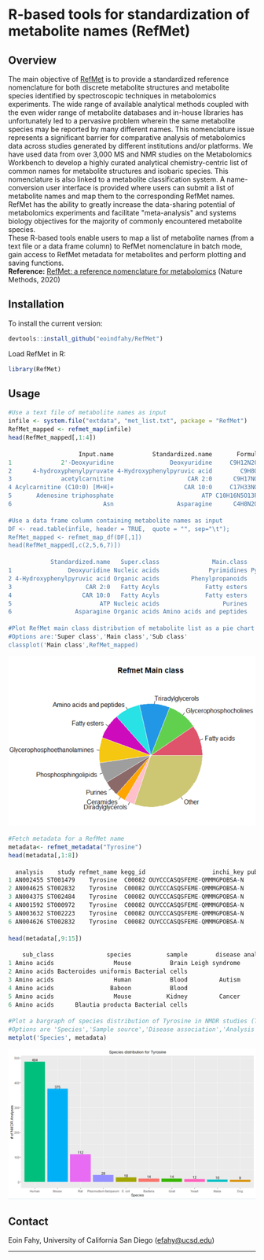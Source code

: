 R-based tools for standardization of metabolite names (RefMet)
================

## Overview
The main objective of <a href=https://www.metabolomicsworkbench.org/databases/refmet/index.php>RefMet</a> is to provide a standardized reference nomenclature for both discrete metabolite structures and metabolite species identified by spectroscopic techniques in metabolomics experiments. The wide range of available analytical methods coupled with the even wider range of metabolite databases and in-house libraries has unfortunately led to a pervasive problem wherein the same metabolite species may be reported by many different names. This nomenclature issue represents a significant barrier for comparative analysis of metabolomics data across studies generated by different institutions and/or platforms. We have used data from over 3,000 MS and NMR studies on the Metabolomics Workbench to develop a highly curated analytical chemistry-centric list of common names for metabolite structures and isobaric species. This nomenclature is also linked to a metabolite classification system. A name-conversion user interface is provided where users can submit a list of metabolite names and map them to the corresponding RefMet names. RefMet has the ability to greatly increase the data-sharing potential of metabolomics experiments and facilitate "meta-analysis" and systems biology objectives for the majority of commonly encountered metabolite species.</br>
These R-based tools enable users to map a list of metabolite names (from a text file or a data frame column) to RefMet nomenclature in batch mode, gain access to RefMet metadata for metabolites and perform plotting and saving functions.</br>
<strong>Reference:</strong> <a href=https://rdcu.be/caRk5>RefMet: a reference nomenclature for metabolomics</a> (Nature Methods, 2020)


## Installation

To install the current version:

``` r
devtools::install_github("eoindfahy/RefMet")
```

Load RefMet in R:

``` r
library(RefMet)
```

## Usage
``` r
#Use a text file of metabolite names as input
infile <- system.file("extdata", "met_list.txt", package = "RefMet")
RefMet_mapped <- refmet_map(infile)
head(RefMet_mapped[,1:4])

                    Input.name           Standardized.name       Formula Exact.mass
1              2'-Deoxyuridine                Deoxyuridine     C9H12N2O5   228.0746
2      4-hydroxyphenylpyruvate 4-Hydroxyphenylpyruvic acid        C9H8O4   180.0423
3              acetylcarnitine                     CAR 2:0      C9H17NO4   203.1158
4 Acylcarnitine (C10:0) [M+H]+                    CAR 10:0     C17H33NO4    315.241
5       Adenosine triphosphate                         ATP C10H16N5O13P3   506.9958
6                          Asn                  Asparagine      C4H8N2O3   132.0535

#Use a data frame column containing metabolite names as input
DF <- read.table(infile, header = TRUE,  quote = "", sep="\t");
RefMet_mapped <- refmet_map_df(DF[,1])
head(RefMet_mapped[,c(2,5,6,7)])

            Standardized.name   Super.class               Main.class                       Sub.class
1                Deoxyuridine Nucleic acids              Pyrimidines Pyrimidine deoxyribonucleosides
2 4-Hydroxyphenylpyruvic acid Organic acids         Phenylpropanoids                  Cinnamic acids
3                     CAR 2:0   Fatty Acyls             Fatty esters                 Acyl carnitines
4                    CAR 10:0   Fatty Acyls             Fatty esters                 Acyl carnitines
5                         ATP Nucleic acids                  Purines                     Purine rNTP
6                  Asparagine Organic acids Amino acids and peptides                     Amino acids

#Plot RefMet main class distribution of metabolite list as a pie chart
#Options are:'Super class','Main class','Sub class'
classplot('Main class',RefMet_mapped)
```
<p align="center">
  <img src="inst/extdata/Main_class.png" width="550">
</p>

``` r
#Fetch metadata for a RefMet name
metadata<- refmet_metadata("Tyrosine")
head(metadata[,1:8])

  analysis    study refmet_name kegg_id                   inchi_key pubchem_cid   super_class               main_class
1 AN002455 ST001479    Tyrosine  C00082 OUYCCCASQSFEME-QMMMGPOBSA-N        6057 Organic acids Amino acids and peptides
2 AN004625 ST002832    Tyrosine  C00082 OUYCCCASQSFEME-QMMMGPOBSA-N        6057 Organic acids Amino acids and peptides
3 AN004375 ST002484    Tyrosine  C00082 OUYCCCASQSFEME-QMMMGPOBSA-N        6057 Organic acids Amino acids and peptides
4 AN001592 ST000972    Tyrosine  C00082 OUYCCCASQSFEME-QMMMGPOBSA-N        6057 Organic acids Amino acids and peptides
5 AN003632 ST002223    Tyrosine  C00082 OUYCCCASQSFEME-QMMMGPOBSA-N        6057 Organic acids Amino acids and peptides
6 AN004626 ST002832    Tyrosine  C00082 OUYCCCASQSFEME-QMMMGPOBSA-N        6057 Organic acids Amino acids and peptides

head(metadata[,9:15])

    sub_class               species          sample        disease analysis_type    polarity chromatography_type
1 Amino acids                 Mouse           Brain Leigh syndrome          LCMS    POSITIVE      Reversed phase
2 Amino acids Bacteroides uniformis Bacterial cells                         LCMS    POSITIVE               HILIC
3 Amino acids                 Human           Blood         Autism          GCMS    POSITIVE                  GC
4 Amino acids                Baboon           Blood                         GCMS    POSITIVE                  GC
5 Amino acids                 Mouse          Kidney         Cancer          LCMS UNSPECIFIED               HILIC
6 Amino acids      Blautia producta Bacterial cells                         LCMS    NEGATIVE               HILIC

#Plot a bargraph of species distribution of Tyrosine in NMDR studies (Top 10 species)
#Options are 'Species','Sample source','Disease association','Analysis type','MS polarity','Chromatography'
metplot('Species', metadata)
```
![](inst/extdata/Species.png)<!-- -->

## Contact

Eoin Fahy, University of California San Diego (efahy@ucsd.edu)

------------------------------------------------------------------------



